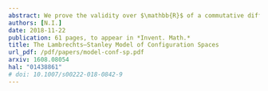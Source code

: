 ```yaml
---
abstract: We prove the validity over $\mathbb{R}$ of a commutative differential graded algebra model of configuration spaces for simply connected closed smooth manifolds, answering a conjecture of Lambrechts--Stanley. We get as a result that the real homotopy type of such configuration spaces only depends on the real homotopy type of the manifold. We moreover prove, if the dimension of the manifold is at least $4$, that our model is compatible with the action of the Fulton--MacPherson operad (weakly equivalent to the little disks operad) when the manifold is framed. We use this more precise result to get a complex computing factorization homology of framed manifolds. Our proofs use the same ideas as Kontsevich's proof of the formality of the little disks operads.
authors: [N.I.]
date: 2018-11-22
publication: 61 pages, to appear in *Invent. Math.*
title: The Lambrechts–Stanley Model of Configuration Spaces
url_pdf: /pdf/papers/model-conf-sp.pdf
arxiv: 1608.08054
hal: "01438861"
# doi: 10.1007/s00222-018-0842-9
---
```

